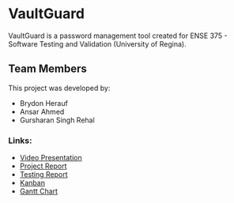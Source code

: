 # VaultGuard

VaultGuard is a password management tool created for ENSE 375 - Software Testing and Validation (University of Regina).

## Team Members

This project was developed by:

- Brydon Herauf
- Ansar Ahmed
- Gursharan Singh Rehal

### Links:

- [Video Presentation](https://www.youtube.com/watch?v=D-zwHl1hhUU)
- [Project Report](report.pdf)
- [Testing Report](testing.pdf)
- [Kanban](https://github.com/users/Brydon13/projects/6)
- [Gantt Chart](https://github.com/users/Brydon13/projects/6/views/4?sortedBy%5Bdirection%5D=asc&sortedBy%5BcolumnId%5D=193113542)
